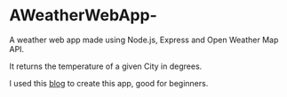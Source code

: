 # AWeatherWebApp-
A weather web app made using Node.js, Express and Open Weather Map API.

It returns the temperature of a given City in degrees.

I used this [blog](https://codeburst.io/build-a-weather-website-in-30-minutes-with-node-js-express-openweather-a317f904897b) to create this app, good for beginners.

